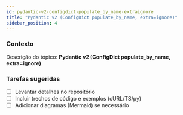```yaml
---
id: pydantic-v2-configdict-populate_by_name-extraignore
title: "Pydantic v2 (ConfigDict populate_by_name, extra=ignore)"
sidebar_position: 4
---
```


<!-- Conteúdo inicial (stub). Preencha com detalhes do projeto. -->

### Contexto
Descrição do tópico: **Pydantic v2 (ConfigDict populate_by_name, extra=ignore)**

### Tarefas sugeridas
- [ ] Levantar detalhes no repositório
- [ ] Incluir trechos de código e exemplos (cURL/TS/py)
- [ ] Adicionar diagramas (Mermaid) se necessário